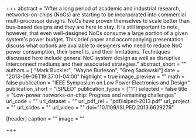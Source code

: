+++
abstract = "After a long period of academic and industrial research, networks-on-chips (NoCs) are starting to be incorporated into commercial multi-processor designs. NoCs have proven themselves to scale better than bus-based designs and they are here to stay. It is still important to note, however, that even well-designed NoCs consume a large portion of a given system's power budget. This brief paper and accompanying presentation discuss what options are available to designers who need to reduce NoC power consumption, their benefits, and their limitations. Techniques discussed here include general NoC system design as well as disruptive interconnect mediums and their associated strategies."
abstract_short = ""
authors = [
	"Mark Buckler",
  "Wayne Burleson",
  "Greg Sadowski"]
date = "2013-09-06T19:37:01-04:00"
highlight = true
image_preview = ""
math = false
publication = "IEEE Symposium on Low Power Electronics and Design"
publication_short = "ISPLED"
publication_types = ["1"]
selected = false
title = "Low-power networks-on-chip: Progress and remaining challenges"
url_code = ""
url_dataset = ""
url_pdf_rel = "pdf/islped-2013.pdf"
url_project = ""
url_slides = ""
url_video = ""
doi="10.1109/ISLPED.2013.6629279"

[header]
  caption = ""
  image = ""

+++

